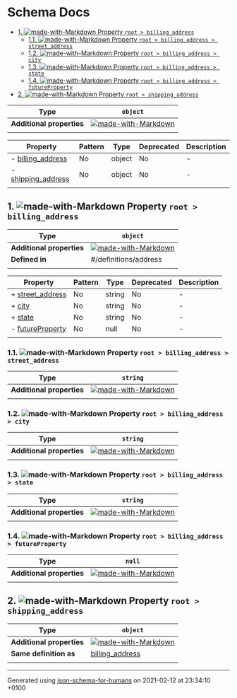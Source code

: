 # Schema Docs

- [1. ![made-with-Markdown](https://img.shields.io/badge/Optional-yellow) Property `root > billing_address`](#billing_address)
  - [1.1. ![made-with-Markdown](https://img.shields.io/badge/Required-blue) Property `root > billing_address > street_address`](#billing_address_street_address)
  - [1.2. ![made-with-Markdown](https://img.shields.io/badge/Required-blue) Property `root > billing_address > city`](#billing_address_city)
  - [1.3. ![made-with-Markdown](https://img.shields.io/badge/Required-blue) Property `root > billing_address > state`](#billing_address_state)
  - [1.4. ![made-with-Markdown](https://img.shields.io/badge/Optional-yellow) Property `root > billing_address > futureProperty`](#billing_address_futureProperty)
- [2. ![made-with-Markdown](https://img.shields.io/badge/Optional-yellow) Property `root > shipping_address`](#shipping_address)

| Type | `object` |
| ---- | --- |
| **Additional properties** |[![made-with-Markdown](https://img.shields.io/badge/Any%20type-allowed-green)](# "Additional Properties of any type are allowed.")|
|  |  |

| Property | Pattern | Type | Deprecated | Description |
| -------- | ------- | ---- | ---------- | ----------- |
|-  [billing_address](#billing_address)|No|object|No|-|
|-  [shipping_address](#shipping_address)|No|object|No|-|
|  |  |  |  |  |

## <a name="billing_address"></a>1. ![made-with-Markdown](https://img.shields.io/badge/Optional-yellow) Property `root > billing_address`

| Type | `object` |
| ---- | --- |
| **Additional properties** |[![made-with-Markdown](https://img.shields.io/badge/Any%20type-allowed-green)](# "Additional Properties of any type are allowed.")|
| **Defined in** | #/definitions/address |
|  |  |

| Property | Pattern | Type | Deprecated | Description |
| -------- | ------- | ---- | ---------- | ----------- |
|+  [street_address](#billing_address_street_address)|No|string|No|-|
|+  [city](#billing_address_city)|No|string|No|-|
|+  [state](#billing_address_state)|No|string|No|-|
|-  [futureProperty](#billing_address_futureProperty)|No|null|No|-|
|  |  |  |  |  |

### <a name="billing_address_street_address"></a>1.1. ![made-with-Markdown](https://img.shields.io/badge/Required-blue) Property `root > billing_address > street_address`

| Type | `string` |
| ---- | --- |
| **Additional properties** |[![made-with-Markdown](https://img.shields.io/badge/Any%20type-allowed-green)](# "Additional Properties of any type are allowed.")|
|  |  |

### <a name="billing_address_city"></a>1.2. ![made-with-Markdown](https://img.shields.io/badge/Required-blue) Property `root > billing_address > city`

| Type | `string` |
| ---- | --- |
| **Additional properties** |[![made-with-Markdown](https://img.shields.io/badge/Any%20type-allowed-green)](# "Additional Properties of any type are allowed.")|
|  |  |

### <a name="billing_address_state"></a>1.3. ![made-with-Markdown](https://img.shields.io/badge/Required-blue) Property `root > billing_address > state`

| Type | `string` |
| ---- | --- |
| **Additional properties** |[![made-with-Markdown](https://img.shields.io/badge/Any%20type-allowed-green)](# "Additional Properties of any type are allowed.")|
|  |  |

### <a name="billing_address_futureProperty"></a>1.4. ![made-with-Markdown](https://img.shields.io/badge/Optional-yellow) Property `root > billing_address > futureProperty`

| Type | `null` |
| ---- | --- |
| **Additional properties** |[![made-with-Markdown](https://img.shields.io/badge/Any%20type-allowed-green)](# "Additional Properties of any type are allowed.")|
|  |  |

## <a name="shipping_address"></a>2. ![made-with-Markdown](https://img.shields.io/badge/Optional-yellow) Property `root > shipping_address`

| Type | `object` |
| ---- | --- |
| **Additional properties** |[![made-with-Markdown](https://img.shields.io/badge/Any%20type-allowed-green)](# "Additional Properties of any type are allowed.")|
| **Same definition as** | [billing_address](#billing_address) |
|  |  |

----------------------------------------------------------------------------------------------------------------------------
Generated using [json-schema-for-humans](https://github.com/coveooss/json-schema-for-humans) on 2021-02-12 at 23:34:10 +0100